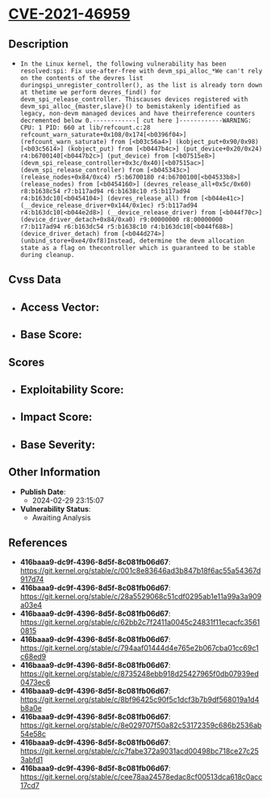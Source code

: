 
# [CVE-2021-46959](https://cve.mitre.org/cgi-bin/cvename.cgi?name=CVE-2021-46959)

## Description

- `In the Linux kernel, the following vulnerability has been resolved:spi: Fix use-after-free with devm_spi_alloc_*We can't rely on the contents of the devres list duringspi_unregister_controller(), as the list is already torn down at thetime we perform devres_find() for devm_spi_release_controller. Thiscauses devices registered with devm_spi_alloc_{master,slave}() to bemistakenly identified as legacy, non-devm managed devices and have theirreference counters decremented below 0.------------[ cut here ]------------WARNING: CPU: 1 PID: 660 at lib/refcount.c:28 refcount_warn_saturate+0x108/0x174[<b0396f04>] (refcount_warn_saturate) from [<b03c56a4>] (kobject_put+0x90/0x98)[<b03c5614>] (kobject_put) from [<b0447b4c>] (put_device+0x20/0x24) r4:b6700140[<b0447b2c>] (put_device) from [<b07515e8>] (devm_spi_release_controller+0x3c/0x40)[<b07515ac>] (devm_spi_release_controller) from [<b045343c>] (release_nodes+0x84/0xc4) r5:b6700180 r4:b6700100[<b04533b8>] (release_nodes) from [<b0454160>] (devres_release_all+0x5c/0x60) r8:b1638c54 r7:b117ad94 r6:b1638c10 r5:b117ad94 r4:b163dc10[<b0454104>] (devres_release_all) from [<b044e41c>] (__device_release_driver+0x144/0x1ec) r5:b117ad94 r4:b163dc10[<b044e2d8>] (__device_release_driver) from [<b044f70c>] (device_driver_detach+0x84/0xa0) r9:00000000 r8:00000000 r7:b117ad94 r6:b163dc54 r5:b1638c10 r4:b163dc10[<b044f688>] (device_driver_detach) from [<b044d274>] (unbind_store+0xe4/0xf8)Instead, determine the devm allocation state as a flag on thecontroller which is guaranteed to be stable during cleanup.`

## Cvss Data

- **Access Vector**:
  - 
- **Base Score**:
  - 

## Scores

- **Exploitability Score**:
  - 
- **Impact Score**:
  - 
- **Base Severity**:
  - 

## Other Information

- **Publish Date**:
  - 2024-02-29 23:15:07
- **Vulnerability Status**:
  - Awaiting Analysis

## References

- **416baaa9-dc9f-4396-8d5f-8c081fb06d67**: https://git.kernel.org/stable/c/001c8e83646ad3b847b18f6ac55a54367d917d74
- **416baaa9-dc9f-4396-8d5f-8c081fb06d67**: https://git.kernel.org/stable/c/28a5529068c51cdf0295ab1e11a99a3a909a03e4
- **416baaa9-dc9f-4396-8d5f-8c081fb06d67**: https://git.kernel.org/stable/c/62bb2c7f2411a0045c24831f11ecacfc35610815
- **416baaa9-dc9f-4396-8d5f-8c081fb06d67**: https://git.kernel.org/stable/c/794aaf01444d4e765e2b067cba01cc69c1c68ed9
- **416baaa9-dc9f-4396-8d5f-8c081fb06d67**: https://git.kernel.org/stable/c/8735248ebb918d25427965f0db07939ed0473ec6
- **416baaa9-dc9f-4396-8d5f-8c081fb06d67**: https://git.kernel.org/stable/c/8bf96425c90f5c1dcf3b7b9df568019a1d4b8a0e
- **416baaa9-dc9f-4396-8d5f-8c081fb06d67**: https://git.kernel.org/stable/c/8e029707f50a82c53172359c686b2536ab54e58c
- **416baaa9-dc9f-4396-8d5f-8c081fb06d67**: https://git.kernel.org/stable/c/c7fabe372a9031acd00498bc718ce27c253abfd1
- **416baaa9-dc9f-4396-8d5f-8c081fb06d67**: https://git.kernel.org/stable/c/cee78aa24578edac8cf00513dca618c0acc17cd7
